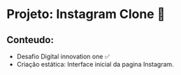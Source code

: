 # Projeto: Instagram Clone 📸

## Conteudo:
- Desafio Digital innovation one ✅
- Criação estática: Interface inicial da pagina Instagram.
